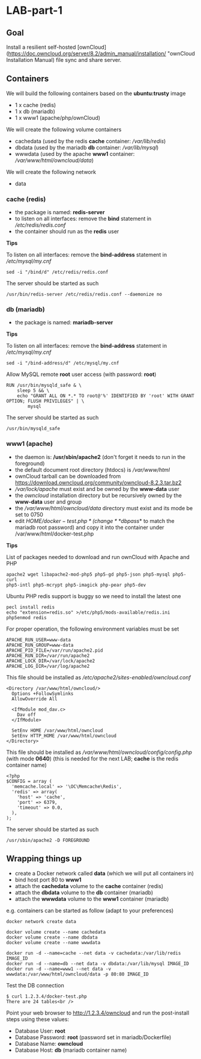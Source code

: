 # LAB-part-1

## Goal

Install a resilient self-hosted [ownCloud](https://doc.owncloud.org/server/8.2/admin_manual/installation/ "ownCloud Installation Manual) file sync and share server.

## Containers

We will build the following containers based on the **ubuntu:trusty** image
- 1 x cache (redis)
- 1 x db (mariadb)
- 1 x www1 (apache/php/ownCloud)

We will create the following volume containers
- cachedata (used by the redis **cache** container: */var/lib/redis*)
- dbdata (used by the mariadb **db** container: */var/lib/mysql*)
- wwwdata (used by the apache **www1** container: */var/www/html/owncloud/data*)

We will create the following network
- data

### cache (redis)

- the package is named: **redis-server**
- to listen on all interfaces: remove the **bind** statement in */etc/redis/redis.conf*
- the container should run as the **redis** user

**Tips**

To listen on all interfaces: remove the **bind-address** statement in */etc/mysql/my.cnf*

    sed -i "/bind/d" /etc/redis/redis.conf

The server should be started as such

    /usr/bin/redis-server /etc/redis/redis.conf --daemonize no

### db (mariadb)

- the package is named: **mariadb-server**

**Tips**  

To listen on all interfaces: remove the **bind-address** statement in */etc/mysql/my.cnf*

    sed -i "/bind-address/d" /etc/mysql/my.cnf

Allow MySQL remote **root** user access (with password: **root**)

    RUN /usr/bin/mysqld_safe & \
        sleep 5 && \
        echo "GRANT ALL ON *.* TO root@'%' IDENTIFIED BY 'root' WITH GRANT OPTION; FLUSH PRIVILEGES" | \
            mysql

The server should be started as such

    /usr/bin/mysqld_safe

### www1 (apache)

- the daemon is: **/usr/sbin/apache2** (don't forget it needs to run in the foreground)
- the default document root directory (htdocs) is */var/www/html*
- ownCloud tarball can be downloaded from https://download.owncloud.org/community/owncloud-8.2.3.tar.bz2
- */var/lock/apache* must exist and be owned by the **www-data** user
- the *owncloud* installation directory but be recursively owned by the **www-data** user and group
- the */var/www/html/owncloud/data* directory must exist and its mode be set to 0750
- edit *$HOME/docker-test.php* (change **$dbpass** to match the mariadb root password) and copy it into the container under /var/www/html/docker-test.php

**Tips**

List of packages needed to download and run ownCloud with Apache and PHP

    apache2 wget libapache2-mod-php5 php5-gd php5-json php5-mysql php5-curl
    php5-intl php5-mcrypt php5-imagick php-pear php5-dev

Ubuntu PHP redis support is buggy so we need to install the latest one

    pecl install redis
    echo "extension=redis.so" >/etc/php5/mods-available/redis.ini
    php5enmod redis

For proper operation, the following environment variables must be set

    APACHE_RUN_USER=www-data
    APACHE_RUN_GROUP=www-data
    APACHE_PID_FILE=/var/run/apache2.pid
    APACHE_RUN_DIR=/var/run/apache2
    APACHE_LOCK_DIR=/var/lock/apache2
    APACHE_LOG_DIR=/var/log/apache2

This file should be installed as */etc/apache2/sites-enabled/owncloud.conf*  

    <Directory /var/www/html/owncloud/>
      Options +FollowSymlinks
      AllowOverride All

      <IfModule mod_dav.c>
        Dav off
      </IfModule>

      SetEnv HOME /var/www/html/owncloud
      SetEnv HTTP_HOME /var/www/html/owncloud
    </Directory>


This file should be installed as */var/www/html/owncloud/config/config.php* (with mode **0640**)
(this is needed for the next LAB; **cache** is the redis container name)

    <?php
    $CONFIG = array (
      'memcache.local' => '\OC\Memcache\Redis',
      'redis' => array(
        'host' => 'cache',
        'port' => 6379,
        'timeout' => 0.0,
      ),
    );

The server should be started as such

    /usr/sbin/apache2 -D FOREGROUND

## Wrapping things up

- create a Docker network called **data** (which we will put all containers in)
- bind host port 80 to **www1**
- attach the **cachedata** volume to the **cache** container (redis)
- attach the **dbdata** volume to the **db** container (mariadb)
- attach the **wwwdata** volume to the **www1** container (mariadb)

e.g. containers can be started as follow (adapt to your preferences)

    docker network create data

    docker volume create --name cachedata
    docker volume create --name dbdata
    docker volume create --name wwwdata

    docker run -d --name=cache --net data -v cachedata:/var/lib/redis IMAGE_ID
    docker run -d --name=db --net data -v dbdata:/var/lib/mysql IMAGE_ID
    docker run -d --name=www1 --net data -v wwwdata:/var/www/html/owncloud/data -p 80:80 IMAGE_ID

Test the DB connection

    $ curl 1.2.3.4/docker-test.php
    There are 24 tables<br />

Point your web browser to http://1.2.3.4/owncloud and run the post-install steps using these values:
- Database User: **root**
- Database Password: **root** (password set in mariadb/Dockerfile)
- Database Name: **owncloud**
- Database Host: **db** (mariadb container name)
